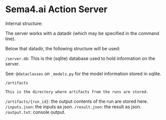 # Sema4.ai Action Server

Internal structure:

The server works with a datadir (which may be specified in the command line).

Below that datadir, the following structure will be used:

`/server.db`:
This is the (sqlite) database used to hold information on the server.

See: `@dataclasses` on `_models.py` for the model information stored in sqlite.

`/artifacts`

    This is the directory where artifacts from the runs are stored.

`/artifacts/{run_id}`: the output contents of the run are stored here.
`/inputs.json`: the inputs as json.
`/result.json`: the result as json.
`/output.txt`: console output.
